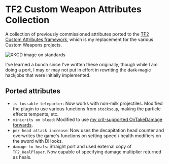 # TF2 Custom Weapon Attributes Collection
A collection of previously commissioned attributes ported to the
[TF2 Custom Attributes framework], which is my replacement for the various Custom Weapons
projects.

[TF2 Custom Attributes framework]: https://github.com/nosoop/SM-TFCustAttr

![XKCD image on standards](https://imgs.xkcd.com/comics/standards.png)

I've learned a bunch since I've written these originally, though while I am doing a port, I may
or may not put in effort in rewriting the ~~dark magic~~ hackjobs that were initially
implemented.

## Ported attributes

* `is tossable teleporter`:  Now works with non-milk projectiles.  Modified the plugin to use
various functions from `stocksoup`, making the particle effects tempents, etc.
* `minicrits on bleed`:  Modified to use
[my crit-supported OnTakeDamage forwards][TF-OnTakeDamage].
* `per head attack increase`:  Now uses the decapitation head counter and overwrites the game's
functions on setting speed / health modifiers on the sword with DHooks.
* `damage to heals`:  Straight port and used external copy of `TF2_HealPlayer`.  Now capable of
specifying damage multiplier returned as heals.

[TF-OnTakeDamage]: https://github.com/nosoop/SM-TFOnTakeDamage